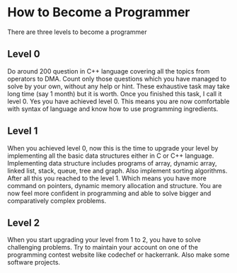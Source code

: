 # How to Become a Programmer
There are three levels to become a programmer

## Level 0
Do around 200 question in C++ language covering all the topics from operators to DMA. Count only those questions which you have managed to solve by your own, without any help or hint. These exhaustive task may take long time (say 1 month) but it is worth. Once you finished this task, I call it level 0. Yes you have achieved level 0. This means you are now comfortable with syntax of language and know how to use programming ingredients.

## Level 1
When you achieved level 0, now this is the time to upgrade your level by implementing all the basic data structures either in C or C++ language. Implementing data structure includes programs of array, dynamic array, linked list, stack, queue, tree and graph. Also implement sorting algorithms. After all this you reached to the level 1. Which means you have more command on pointers, dynamic memory allocation and structure. You are now feel more confident in programming and able to solve bigger and comparatively complex problems.

## Level 2
When you start upgrading your level from 1 to 2, you have to solve challenging problems. Try to maintain your account on one of the programming contest website like codechef or hackerrank. Also make some software projects.
